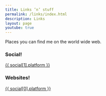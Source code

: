```yaml
---
title: Links ’n’ stuff
permalink: /links/index.html
description: Links
layout: page
youtube: true
---
```

Places you can find me on the world wide web.
### Social!
<a href="{{social[1].url}}" target="bank">{{ social[1].platform }}</a>

### Websites!
<a href="{{social[0].url}}" target="bank">{{ social[0].platform }}</a>
